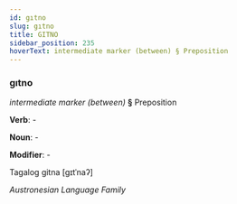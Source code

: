 ```yaml
---
id: gıtno
slug: gıtno
title: GITNO
sidebar_position: 235
hoverText: intermediate marker (between) § Preposition
---
```


### gıtno

*intermediate marker (between)* **§** Preposition

**Verb**: -

**Noun**: -

**Modifier**: -

Tagalog gitna [ɡɪtˈnaʔ]

*Austronesian Language Family*